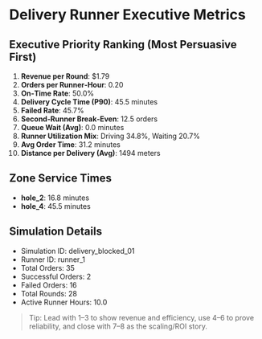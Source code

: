 # Delivery Runner Executive Metrics

## Executive Priority Ranking (Most Persuasive First)
1. **Revenue per Round**: $1.79
2. **Orders per Runner‑Hour**: 0.20
3. **On‑Time Rate**: 50.0%
4. **Delivery Cycle Time (P90)**: 45.5 minutes
5. **Failed Rate**: 45.7%
6. **Second‑Runner Break‑Even**: 12.5 orders
7. **Queue Wait (Avg)**: 0.0 minutes
8. **Runner Utilization Mix**: Driving 34.8%, Waiting 20.7%
9. **Avg Order Time**: 31.2 minutes
10. **Distance per Delivery (Avg)**: 1494 meters

## Zone Service Times
- **hole_2**: 16.8 minutes
- **hole_4**: 45.5 minutes


## Simulation Details
- Simulation ID: delivery_blocked_01
- Runner ID: runner_1
- Total Orders: 35
- Successful Orders: 2
- Failed Orders: 16
- Total Rounds: 28
- Active Runner Hours: 10.0

> Tip: Lead with 1–3 to show revenue and efficiency, use 4–6 to prove reliability, and close with 7–8 as the scaling/ROI story.
